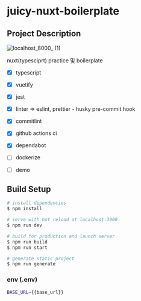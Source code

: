# juicy-nuxt-boilerplate

## Project Description

![localhost_8000_ (1)](https://user-images.githubusercontent.com/46892438/104125880-d34d6380-539c-11eb-93de-30638c0ca6e9.png)



nuxt(typesciprt) practice 및 boilerplate


- [x] typescript
- [x] vuetify

- [x] jest
- [x] linter => eslint, prettier - husky pre-commit hook
- [x] commitlint 
- [x] github actions ci
- [x] dependabot
- [ ] dockerize
- [ ] demo

## Build Setup

```bash
# install dependencies
$ npm install

# serve with hot reload at localhost:3000
$ npm run dev

# build for production and launch server
$ npm run build
$ npm run start

# generate static project
$ npm run generate
```

### env (.env)
```bash .env
BASE_URL={{base_url}}
```
